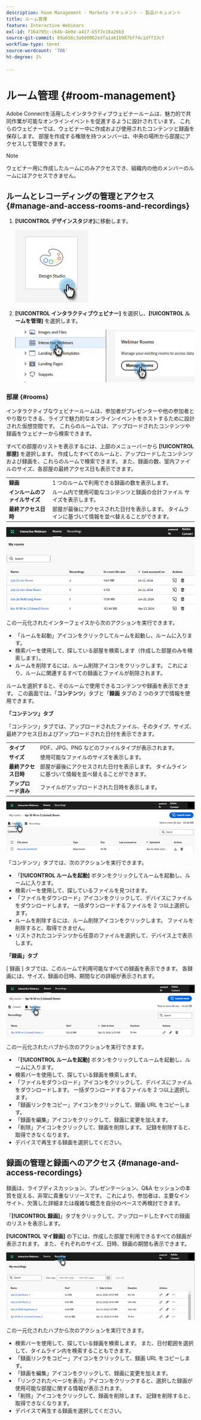 ```yaml
---
description: Room Management - Marketo ドキュメント – 製品ドキュメント
title: ルーム管理
feature: Interactive Webinars
exl-id: f164795c-c64b-4e0e-a417-b5f7e18a26b3
source-git-commit: 09a656c3a0d0002edfa1a61b987bff4c1dff33cf
workflow-type: tm+mt
source-wordcount: '786'
ht-degree: 1%

---
```


# ルーム管理 {#room-management}

Adobe Connectを活用したインタラクティブウェビナールームは、魅力的で共同作業が可能なオンラインイベントを促進するように設計されています。 これらのウェビナーでは、ウェビナー中に作成および使用されたコンテンツと録画を保存します。 部屋を作成する権限を持つメンバーは、中央の場所から部屋にアクセスして管理できます。

>[!NOTE]
>
>ウェビナー用に作成したルームにのみアクセスでき、組織内の他のメンバーのルームにはアクセスできません。

## ルームとレコーディングの管理とアクセス {#manage-and-access-rooms-and-recordings}

1. **[!UICONTROL デザインスタジオ]**&#x200B;に移動します。

   ![](assets/room-management-1.png)

1. **[!UICONTROL インタラクティブウェビナー]** を選択し、**[!UICONTROL ルームを管理]** を選択します。

   ![](assets/room-management-2.png)

### 部屋 {#rooms}

インタラクティブなウェビナールームは、参加者がプレゼンターや他の参加者とやり取りできる、ライブで魅力的なオンラインイベントをホストするために設計された仮想空間です。 これらのルームでは、アップロードされたコンテンツや録画をウェビナーから検索できます。

すべての部屋のリストを表示するには、上部のメニューバーから **[!UICONTROL 部屋]** を選択します。 作成したすべてのルームと、アップロードしたコンテンツおよび録画を、これらのルームで検索できます。 また、録画の数、室内ファイルのサイズ、各部屋の最終アクセス日も表示できます。

<table><tbody>
  <tr>
    <td><b>録画</td>
    <td>1 つのルームで利用できる録画の数を表示します。</td>
  </tr>
  <tr>
    <td><b>インルームのファイルサイズ</td>
    <td>ルーム内で使用可能なコンテンツと録画の合計ファイル サイズを表示します。</td>
  </tr>
  <tr>
    <td><b>最終アクセス日時</td>
    <td>部屋が最後にアクセスされた日付を表示します。 タイムラインに基づいて情報を並べ替えることができます。</td>
  </tr>
</tbody>
</table>

![](assets/room-management-3.png)

この一元化されたインターフェイスから次のアクションを実行できます。

* 「ルームを起動」アイコンをクリックしてルームを起動し、ルームに入ります。
* 検索バーを使用して、探している部屋を検索します（作成した部屋のみを検索します）。
* ルームを削除するには、ルーム削除アイコンをクリックします。 これにより、ルームに関連するすべての録画とファイルが削除されます。

ルームを選択すると、そのルームで使用できるコンテンツや録画を表示できます。 この画面では、「**コンテンツ**」タブと「**録画** タブの 2 つのタブで情報を使用できます。

**「コンテンツ」タブ**

「コンテンツ」タブでは、アップロードされたファイル、そのタイプ、サイズ、最終アクセス日およびアップロードされた日付を表示できます。

<table><tbody>
  <tr>
    <td><b>タイプ</td>
    <td>PDF、JPG、PNG などのファイルタイプが表示されます。</td>
  </tr>
  <tr>
    <td><b>サイズ</td>
    <td>使用可能なファイルのサイズを表示します。</td>
  </tr>
  <tr>
    <td><b>最終アクセス日時</td>
    <td>部屋が最後にアクセスされた日付を表示します。 タイムラインに基づいて情報を並べ替えることができます。</td>
  </tr>
  <tr>
    <td><b>アップロード済み</td>
    <td>ファイルがアップロードされた日時を表示します。</td>
  </tr>
</tbody>
</table>

![](assets/room-management-4.png)

「コンテンツ」タブでは、次のアクションを実行できます。

* 「**[!UICONTROL ルームを起動]** ボタンをクリックしてルームを起動し、ルームに入ります。
* 検索バーを使用して、探しているファイルを見つけます。
* 「ファイルをダウンロード」アイコンをクリックして、デバイスにファイルをダウンロードします。 一括ダウンロードするファイルを 2 つ以上選択します。
* ルームを削除するには、ルーム削除アイコンをクリックします。 ファイルを削除すると、取得できません。
* リストされたコンテンツから任意のファイルを選択して、デバイス上で表示します。

**「録画」タブ**

[ 録画 ] タブでは、このルームで利用可能なすべての録画を表示できます。 各録画には、サイズ、録画の日時、期間などの詳細が表示されます。

![](assets/room-management-5.png)

この一元化されたハブから次のアクションを実行できます。

* 「**[!UICONTROL ルームを起動]** ボタンをクリックしてルームを起動し、ルームに入ります。
* 検索バーを使用して、探している録画を検索します。
* 「ファイルをダウンロード」アイコンをクリックして、デバイスにファイルをダウンロードします。 一括ダウンロードするファイルを 2 つ以上選択します。
* 「録画リンクをコピー」アイコンをクリックして、録画 URL をコピーします。
* 「録画を編集」アイコンをクリックして、録画に変更を加えます。
* 「削除」アイコンをクリックして、録画を削除します。 記録を削除すると、取得できなくなります。
* デバイスで再生する録画を選択してください。

## 録画の管理と録画へのアクセス {#manage-and-access-recordings}

録画は、ライブディスカッション、プレゼンテーション、Q&amp;A セッションの本質を捉える、非常に貴重なリソースです。 これにより、参加者は、主要なインサイト、欠落した詳細または複雑な概念を自分のペースで再検討できます。

「**[!UICONTROL 録画]**」タブをクリックして、アップロードしたすべての録画のリストを表示します。

**[!UICONTROL マイ録画]** の下には、作成した部屋で利用できるすべての録画が表示されます。 また、それぞれのサイズ、日時、録画の期間も表示できます。

![](assets/room-management-6.png)

この一元化されたハブから次のアクションを実行できます。

* 検索バーを使用して、探している録画を検索します。 また、日付範囲を選択して、タイムライン内を検索することもできます。
* 「録画リンクをコピー」アイコンをクリックして、録画 URL をコピーします。
* 「録画を編集」アイコンをクリックして、録画に変更を加えます。
* 「リンクされたページを表示」アイコンをクリックすると、選択した録画が使用可能な部屋に関する情報が表示されます。
* 「削除」アイコンをクリックして、録画を削除します。 記録を削除すると、取得できなくなります。
* デバイスで再生する録画を選択してください。
